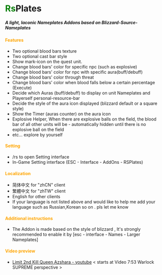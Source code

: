 # <font color = Green>Rs</font>Plates




##### A light, laconic Nameplates Addons based on Blizzard-Source-Nameplates

 

#### <font color = Orange>Features</font>

- Two optional blood bars texture
- Two optional cast bar style
- Show mark-icon on the quest unit.
- Change blood bars' color for specific npc (such as  explosive)
- Change blood bars' color for npc with  specific aura(buff/debuff) 
- Change blood bars' color through threat   
- Change blood bars' color when blood falls below a certain percentage (Execute)
- Decide which Auras (buff/debuff) to display on unit Nameplates and Playerself personal-resource-bar 
- Decide the style of the aura icon displayed (blizzard default or a square style)
- Show the Timer (auras counter) on the aura icon
- Explosive Helper, When there are explosive balls on the field, the blood bar of all other units will be - automatically hidden until there is no explosive ball on the field
- etc... explore by yourself
 

#### <font color = Orange>Setting</font>

- /rs to open Setting interface
- In-Game Setting interface (ESC - Interface - AddOns - RSPlates)
 

#### <font color = Orange>Localization</font>

- 简体中文 for "zhCN" client
- 繁體中文 for "zhTW" client
- English for other clients
- If your language is not listed above and would like to help me add your language such as Russian,Korean so on .  pls let me know
 

#### <font color = Orange>Additional instructions</font>

- The Addon is made based on the style of blizzard <Larger Nameplates>, It's strongly recommended to enable it by [esc - interface - Names - Larger Nameplates]
 

#### <font color = Orange>Video preview</font>

-  [Limit 2nd Kill Queen Azshara - youtube](https://www.youtube.com/watch?v=AdX0FfnaIO8) < starts at Video 7:53 Warlock SUPREME perspective >



